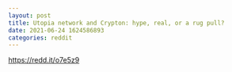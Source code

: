 ```yaml
--- 
layout: post 
title: Utopia network and Crypton: hype, real, or a rug pull? 
date: 2021-06-24 1624586893 
categories: reddit 
--- 
```

https://redd.it/o7e5z9